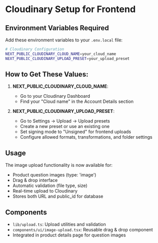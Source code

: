 # Cloudinary Setup for Frontend

## Environment Variables Required

Add these environment variables to your `.env.local` file:

```bash
# Cloudinary Configuration
NEXT_PUBLIC_CLOUDINARY_CLOUD_NAME=your_cloud_name
NEXT_PUBLIC_CLOUDINARY_UPLOAD_PRESET=your_upload_preset
```

## How to Get These Values:

1. **NEXT_PUBLIC_CLOUDINARY_CLOUD_NAME**:

   - Go to your Cloudinary Dashboard
   - Find your "Cloud name" in the Account Details section

2. **NEXT_PUBLIC_CLOUDINARY_UPLOAD_PRESET**:
   - Go to Settings → Upload → Upload presets
   - Create a new preset or use an existing one
   - Set signing mode to "Unsigned" for frontend uploads
   - Configure allowed formats, transformations, and folder settings

## Usage

The image upload functionality is now available for:

- Product question images (type: 'image')
- Drag & drop interface
- Automatic validation (file type, size)
- Real-time upload to Cloudinary
- Stores both URL and public_id for database

## Components

- `lib/upload.ts`: Upload utilities and validation
- `components/ui/image-upload.tsx`: Reusable drag & drop component
- Integrated in product details page for question images
